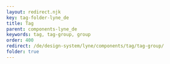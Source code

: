 ```yaml
---
layout: redirect.njk
key: tag-folder-lyne_de
title: Tag
parent: components-lyne_de
keywords: tag, tag-group, group
order: 400
redirect: /de/design-system/lyne/components/tag/tag-group/
folder: true
---
```

